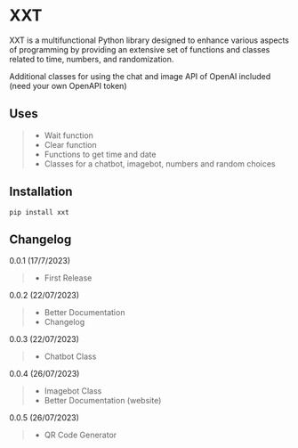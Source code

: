 # XXT

XXT is a multifunctional Python library designed to enhance various aspects of programming by providing an extensive set of functions and classes related to time, numbers, and randomization.

Additional classes for using the chat and image API of OpenAI included (need your own OpenAPI token)

## Uses

> - Wait function
> - Clear function
> - Functions to get time and date
> - Classes for a chatbot, imagebot, numbers and random choices

## Installation

```
pip install xxt
```

## Changelog

0.0.1 (17/7/2023)

> - First Release

0.0.2 (22/07/2023)

> - Better Documentation
> - Changelog

0.0.3 (22/07/2023)

> - Chatbot Class

0.0.4 (26/07/2023)

> - Imagebot Class
> - Better Documentation (website)

0.0.5 (26/07/2023)

> - QR Code Generator
